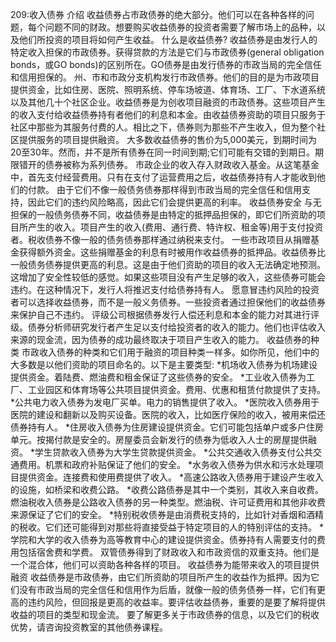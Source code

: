 209:收入债券
介绍
收益债券占市政债券的绝大部分。他们可以在各种各样的问题，每个问题不同的财政。想要购买收益债券的投资者需要了解市场上的品种，以及他们所投资的项目将如何产生收益。
什么是收益债券?
收益债券是由发行人的特定收入担保的市政债券。获得贷款的方法是它们与市政债券(general obligation bonds，或GO bonds)的区别所在。GO债券是由发行债券的市政当局的完全信任和信用担保的。
州、市和市政分支机构发行市政债券。他们的目的是为市政项目提供资金，比如住房、医院、照明系统、停车场坡道、体育场、工厂、下水道系统以及其他几十个社区企业。收益债券是为创收项目融资的市政债券。这些项目产生的收入支付给收益债券持有者他们的利息和本金。由收益债券资助的项目只服务于社区中那些为其服务付费的人。相比之下，债券则为那些不产生收入，但为整个社区提供服务的项目提供融资。
大多数收益债券的售价为5,000美元，到期时间为20至30年。然而，并不是所有债券在同一时间到期;它们可能有交错的到期日。期限错开的债券被称为系列债券。
市政企业的收入存入财政收入基金。从这笔基金中，首先支付经营费用。只有在支付了运营费用之后，收益债券持有人才能收到他们的付款。
由于它们不像一般债务债券那样得到市政当局的完全信任和信用支持，因此它们的违约风险略高，因此它们会提供更高的利率。
收益债券安全
与无担保的一般债务债券不同，收益债券是由特定的抵押品担保的，即它们所资助的项目所产生的收入。项目产生的收入(费用、通行费、特许权、租金等)用于支付投资者。税收债券不像一般的债务债券那样通过纳税来支付。
一些市政项目从捐赠基金获得额外资金。这些捐赠基金的利息有时被用作收益债券的抵押品。收益债券比一般债务债券提供更高的利息。这是由于他们资助的项目的收入无法确定地预测。这增加了安全性较低的感觉。如果这些项目没有产生足够的收入，这些债券可能会违约。在这种情况下，发行人将推迟支付给债券持有人。
愿意冒违约风险的投资者可以选择收益债券，而不是一般义务债券。一些投资者通过担保他们的收益债券来保护自己不违约。
评级公司根据债券发行人偿还利息和本金的能力对其进行评级。债券分析师研究发行者产生足以支付给投资者的收入的能力。他们也评估收入来源的现金流，因为债券的成功最终取决于项目产生收入的能力。
收益债券的种类
市政收入债券的种类和它们用于融资的项目种类一样多。如你所见，他们中的大多数是以他们资助的项目命名的。以下是主要类型:
*机场收入债券为机场建设提供资金。着陆费、燃油费和租金保证了这些债券的安全。
*工业收入债券为工厂、工业园区和体育场等公共项目提供资金。费用、优惠和租赁付款提供了支持。
*公共电力收入债券为发电厂买单。电力的销售提供了收入。
*医院收入债券用于医院的建设和翻新以及购买设备。医院的收入，比如医疗保险的收入，被用来偿还债券持有人。
*住房收入债券为住房建设提供资金。它们可能包括单户或多户住房单元。按揭付款是安全的。房屋委员会新发行的债券为低收入人士的房屋提供融资。
*学生贷款收入债券为大学生贷款提供资金。
*公共交通收入债券支付公共交通费用。机票和政府补贴保证了他们的安全。
*水务收入债券为供水和污水处理项目提供资金。连接费和使用费提供了收入。
*高速公路收入债券用于建设产生收入的设施，如桥梁和收费公路。
*收费公路债券是其中一个类别，其收入来自收费。燃油税收入债券是公路收入债券的另一种类型。燃油税、许可证费用和其他非收费来源保证了它们的安全。
*特别税收债券是由消费税支持的，比如针对香烟和酒精的税收。它们还可能得到对那些将直接受益于特定项目的人的特别评估的支持。
*学院和大学的收入债券为高等教育中心的建设提供资金。债券持有人需要支付的费用包括宿舍费和学费。
双管债券得到了财政收入和市政资信的双重支持。他们是一个混合体，他们可以资助各种各样的项目。
收益债券为能带来收入的项目提供融资
收益债券是市政债券，由它们所资助的项目所产生的收益作为抵押。因为它们没有市政当局的完全信任和信用作为后盾，就像一般的债务债券一样，它们有更高的违约风险，但回报是更高的收益率。要评估收益债券，重要的是要了解将提供收益的项目的类型和现金流。
要了解更多关于市政债券的信息，以及它们的税收优势，请咨询投资教室的其他债券课程。
